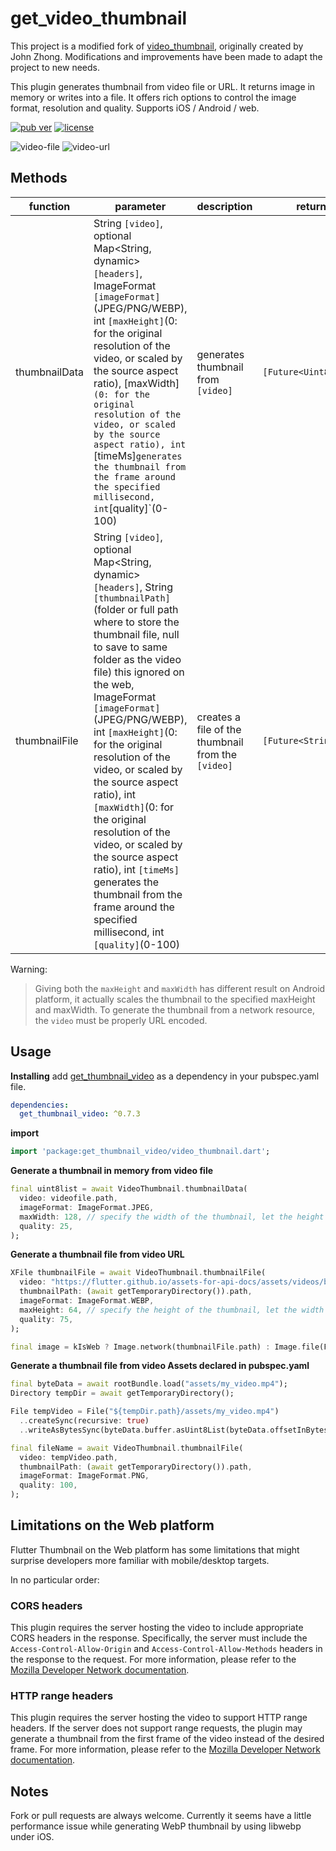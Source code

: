 # get_video_thumbnail

This project is a modified fork of [video_thumbnail](https://github.com/justsoft/video_thumbnail),
originally created by
John Zhong. Modifications and improvements have been made to adapt the project to new needs.

This plugin generates thumbnail from video file or URL. It returns image in memory or writes into a
file. It offers rich
options to control the image format, resolution and quality. Supports iOS / Android / web.

[![pub ver](https://img.shields.io/badge/pub-v0.7.3-blue)](https://pub.dev/packages/get_thumbnail_video)
[![license](https://img.shields.io/github/license/mashape/apistatus.svg)](./LICENSE)

![video-file](./public/video_file.png?raw=true)
![video-url](./public/video_url.png?raw=true)

## Methods

| function      | parameter                                                                                                                                                                                                                                                                                                                                                                                                                                                                                                                                                                                  | description                                        | return                |
|---------------|--------------------------------------------------------------------------------------------------------------------------------------------------------------------------------------------------------------------------------------------------------------------------------------------------------------------------------------------------------------------------------------------------------------------------------------------------------------------------------------------------------------------------------------------------------------------------------------------|----------------------------------------------------|-----------------------|
| thumbnailData | String `[video]`, optional Map<String, dynamic> `[headers]`, ImageFormat `[imageFormat]`(JPEG/PNG/WEBP), int `[maxHeight]`(0: for the original resolution of the video, or scaled by the source aspect ratio), [maxWidth]`(0: for the original resolution of the video, or scaled by the source aspect ratio), int `[timeMs]` generates the thumbnail from the frame around the specified millisecond, int `[quality]`(0-100)                                                                                                                                                              | generates thumbnail from `[video]`                 | `[Future<Uint8List>]` |
| thumbnailFile | String `[video]`, optional Map<String, dynamic> `[headers]`, String `[thumbnailPath]`(folder or full path where to store the thumbnail file, null to save to same folder as the video file) this ignored on the web, ImageFormat `[imageFormat]`(JPEG/PNG/WEBP), int `[maxHeight]`(0: for the original resolution of the video, or scaled by the source aspect ratio), int `[maxWidth]`(0: for the original resolution of the video, or scaled by the source aspect ratio), int `[timeMs]` generates the thumbnail from the frame around the specified millisecond, int `[quality]`(0-100) | creates a file of the thumbnail from the `[video]` | `[Future<String>]`    |

Warning:
> Giving both the `maxHeight` and `maxWidth` has different result on Android platform, it actually
> scales the thumbnail
> to the specified maxHeight and maxWidth.
> To generate the thumbnail from a network resource, the `video` must be properly URL encoded.

## Usage

**Installing**
add [get_thumbnail_video](https://pub.dev/packages/get_thumbnail_video) as a dependency in your pubspec.yaml file.

```yaml
dependencies:
  get_thumbnail_video: ^0.7.3
```

**import**

```dart
import 'package:get_thumbnail_video/video_thumbnail.dart';

```

**Generate a thumbnail in memory from video file**

```dart
final uint8list = await VideoThumbnail.thumbnailData(
  video: videofile.path,
  imageFormat: ImageFormat.JPEG,
  maxWidth: 128, // specify the width of the thumbnail, let the height auto-scaled to keep the source aspect ratio
  quality: 25,
);
```

**Generate a thumbnail file from video URL**

```dart
XFile thumbnailFile = await VideoThumbnail.thumbnailFile(
  video: "https://flutter.github.io/assets-for-api-docs/assets/videos/butterfly.mp4",
  thumbnailPath: (await getTemporaryDirectory()).path,
  imageFormat: ImageFormat.WEBP,
  maxHeight: 64, // specify the height of the thumbnail, let the width auto-scaled to keep the source aspect ratio
  quality: 75,
);

final image = kIsWeb ? Image.network(thumbnailFile.path) : Image.file(File(thumbnailFile.path));
```

**Generate a thumbnail file from video Assets declared in pubspec.yaml**

```dart
final byteData = await rootBundle.load("assets/my_video.mp4");
Directory tempDir = await getTemporaryDirectory();

File tempVideo = File("${tempDir.path}/assets/my_video.mp4")
  ..createSync(recursive: true)
  ..writeAsBytesSync(byteData.buffer.asUint8List(byteData.offsetInBytes, byteData.lengthInBytes));

final fileName = await VideoThumbnail.thumbnailFile(
  video: tempVideo.path,
  thumbnailPath: (await getTemporaryDirectory()).path,
  imageFormat: ImageFormat.PNG,  
  quality: 100,
);
```

## Limitations on the Web platform

Flutter Thumbnail on the Web platform has some limitations that might surprise developers more
familiar with
mobile/desktop targets.

In no particular order:

### CORS headers

This plugin requires the server hosting the video to include appropriate CORS headers in the
response. Specifically, the
server must include the `Access-Control-Allow-Origin` and `Access-Control-Allow-Methods` headers in
the response to the
request.
For more information, please refer to
the [Mozilla Developer Network documentation](https://developer.mozilla.org/en-US/docs/Web/HTTP/CORS).

### HTTP range headers

This plugin requires the server hosting the video to support HTTP range headers. If the server does
not support range
requests, the plugin may generate a thumbnail from the first frame of the video instead of the
desired frame.
For more information, please refer to
the [Mozilla Developer Network documentation](https://developer.mozilla.org/en-US/docs/Web/HTTP/Range_requests).

## Notes

Fork or pull requests are always welcome. Currently it seems have a little performance issue while
generating WebP
thumbnail by using libwebp under iOS.
